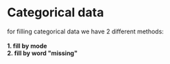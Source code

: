 <h1>Categorical data</h1>
for filling categorical data we have 2 different methods:
<br><br><b>1. fill by mode
  <br>2. fill by word "missing"
